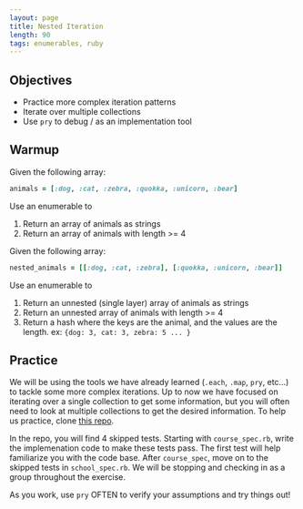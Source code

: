 ```yaml
---
layout: page
title: Nested Iteration
length: 90
tags: enumerables, ruby
---
```


## Objectives
- Practice more complex iteration patterns
- Iterate over multiple collections
- Use `pry` to debug / as an implementation tool

## Warmup

Given the following array:  
```ruby
animals = [:dog, :cat, :zebra, :quokka, :unicorn, :bear]
```
Use an enumerable to
1. Return an array of animals as strings
2. Return an array of animals with length >= 4

Given the following array:  
```ruby
nested_animals = [[:dog, :cat, :zebra], [:quokka, :unicorn, :bear]]
```
Use an enumerable to
1. Return an unnested (single layer) array of animals as strings
2. Return an unnested array of animals with length >= 4
3. Return a hash where the keys are the animal, and the values are the length. ex: `{dog: 3, cat: 3, zebra: 5 ... }`

## Practice

We will be using the tools we have already learned (`.each`, `.map`, `pry`, etc...) to tackle some more complex iterations.  Up to now we have focused on iterating over a single collection to get some information, but you will often need to look at multiple collections to get the desired information.  To help us practice, clone [this repo](https://github.com/turingschool-examples/ruby_nested_iteration).

In the repo, you will find 4 skipped tests.  Starting with `course_spec.rb`, write the implemenation code to make these tests pass.  The first test will help familiarize you with the code base.  After `course_spec`, move on to the skipped tests in `school_spec.rb`. We will be stopping and checking in as a group throughout the exercise.

As you work, use `pry` OFTEN to verify your assumptions and try things out!
